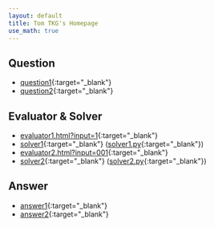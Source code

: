 ```yaml
---
layout: default
title: Tom TKG's Homepage
use_math: true
---
```


## Question
* [question1](lecture/question1.html){:target="_blank"}
* [question2](lecture/question2.html){:target="_blank"}

## Evaluator & Solver
* [evaluator1.html?input=1](lecture/evaluator1.html?input=1){:target="_blank"}
* [solver1](lecture/solver1.txt){:target="_blank"} ([solver1.py](lecture/solver1.py){:target="_blank"})
* [evaluator2.html?input=001](lecture/evaluator2.html?input=001){:target="_blank"}
* [solver2](lecture/solver2.txt){:target="_blank"} ([solver2.py](lecture/solver2.py){:target="_blank"})

## Answer
* [answer1](lecture/answer1.html){:target="_blank"}
* [answer2](lecture/answer2.html){:target="_blank"}
